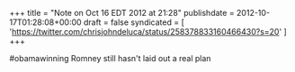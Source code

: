 +++
title = "Note on Oct 16 EDT 2012 at 21:28"
publishdate = 2012-10-17T01:28:08+00:00
draft = false
syndicated = [ 'https://twitter.com/chrisjohndeluca/status/258378833160466430?s=20' ]
+++

#obamawinning Romney still hasn't laid out a real plan
